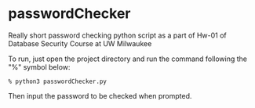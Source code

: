 # passwordChecker

Really short password checking python script as a part of Hw-01 of Database Security Course at UW Milwaukee

To run, just open the project directory and run the command following the "%" symbol below:

``% python3 passwordChecker.py``

Then input the password to be checked when prompted.